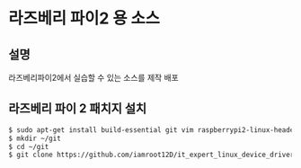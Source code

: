 # 라즈베리 파이2 용 소스
## 설명
 라즈베리파이2에서 실습할 수 있는 소스를 제작 배포

## 라즈베리 파이 2 패치지 설치
```sh
$ sudo apt-get install build-essential git vim raspberrypi2-linux-headers
$ mkdir ~/git
$ cd ~/git
$ git clone https://github.com/iamroot12D/it_expert_linux_device_driver
```
